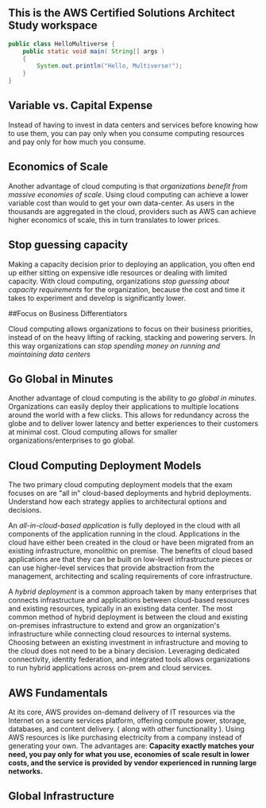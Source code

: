 ## This is the AWS Certified Solutions Architect Study workspace

```java
public class HelloMultiverse {
    public static void main( String[] args )
    {
        System.out.println("Hello, Multiverse!");
    }
}
```

## Variable vs. Capital Expense

  Instead of having to invest in data centers and services before knowing how to use them, you can  pay
  only when you consume computing resources and pay only for how much you consume.

## Economics of Scale

  Another advantage of cloud computing is that *organizations benefit from massive economies of scale*. Using
  cloud computing can achieve a lower variable cost than would to get your own data-center. As users in
  the thousands are aggregated in the cloud, providers such as AWS can achieve higher economics of scale,
  this in turn translates to lower prices.

## Stop guessing capacity

  Making a capacity decision prior to deploying an application, you often end up either sitting on expensive
  idle resources or dealing with limited capacity. With cloud computing, organizations *stop guessing about
  capacity requirements* for the organization, because the cost and time it takes to experiment and develop
  is significantly lower.

##Focus on Business Differentiators

  Cloud computing allows organizations to focus on their business priorities, instead of on the heavy lifting
  of racking, stacking and powering servers. In this way organizations can *stop spending money on running and maintaining data centers*

## Go Global in Minutes

  Another advantage of cloud computing is the ability to *go global in minutes*. Organizations can easily deploy their applications to multiple locations around the world with a few clicks. This allows for redundancy across the globe and to deliver lower latency and better experiences to their customers at minimal cost. Cloud computing allows for smaller organizations/enterprises to go global.

## Cloud Computing Deployment Models

  The two primary cloud computing deployment models that the exam focuses on are "all in" cloud-based deployments and hybrid deployments. Understand how each strategy applies to architectural options and decisions.

  An *all-in-cloud-based application* is fully deployed in the cloud with all components of the application running in the cloud. Applications in the cloud have either been created in the cloud or have been migrated from an existing infrastructure, monolithic on premise. The benefits of cloud based applications are that they can be built on low-level infrastructure pieces or can use higher-level services that provide abstraction from the management, architecting and scaling requirements of core infrastructure.

  A *hybrid deployment* is a common approach taken by many enterprises that connects infrastructure and applications between cloud-based resources and existing resources, typically in an existing data center. The most common method of hybrid deployment is between the cloud and existing on-premises infrastructure to extend and grow an organization's infrastructure while connecting cloud resources to internal systems. Choosing between an existing investment in infrastructure and moving to the cloud does not need to be a binary decision. Leveraging dedicated connectivity, identity federation, and integrated tools allows organizations to run hybrid applications across on-prem and cloud services.

## AWS Fundamentals

   At its core, AWS provides on-demand delivery of IT resources via the Internet on a secure services platform, offering compute power, storage, databases, and content delivery. ( along with other functionality ). Using AWS resources is like purchasing electricity from a company instead of generating your own. The advantages are: **Capacity exactly matches your need, you pay only for what you use, economies of scale result in lower costs, and the service is provided by vendor experienced in running large networks.**

## Global Infrastructure



